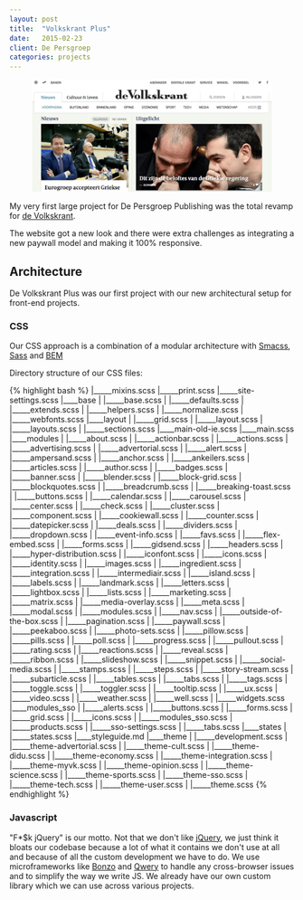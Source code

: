 ```yaml
---
layout: post
title:  "Volkskrant Plus"
date:   2015-02-23
client: De Persgroep
categories: projects
---
```


<figure>
	<img src="/img/volkskrant-plus.png" alt="">
</figure>

My very first large project for De Persgroep Publishing was the total revamp for [de Volkskrant](http://volkskrant.nl).

The website got a new look and there were extra challenges as integrating a new paywall model and making it 100% responsive.

## Architecture

De Volkskrant Plus was our first project with our new architectural setup for front-end projects.

### CSS

Our CSS approach is a combination of a modular architecture with [Smacss](https://smacss.com/), [Sass](http://sass-lang.com/) and [BEM](http://csswizardry.com/2013/01/mindbemding-getting-your-head-round-bem-syntax/)

Directory structure of our CSS files:

{% highlight bash %}
|_____mixins.scss
|_____print.scss
|_____site-settings.scss
|____base
| |_____base.scss
| |_____defaults.scss
| |_____extends.scss
| |_____helpers.scss
| |_____normalize.scss
| |_____webfonts.scss
|____layout
| |_____grid.scss
| |_____layout.scss
| |_____layouts.scss
| |_____sections.scss
|____main-old-ie.scss
|____main.scss
|____modules
| |_____about.scss
| |_____actionbar.scss
| |_____actions.scss
| |_____advertising.scss
| |_____advertorial.scss
| |_____alert.scss
| |_____ampersand.scss
| |_____anchor.scss
| |_____ankeilers.scss
| |_____articles.scss
| |_____author.scss
| |_____badges.scss
| |_____banner.scss
| |_____blender.scss
| |_____block-grid.scss
| |_____blockquotes.scss
| |_____breadcrumb.scss
| |_____breaking-toast.scss
| |_____buttons.scss
| |_____calendar.scss
| |_____carousel.scss
| |_____center.scss
| |_____check.scss
| |_____cluster.scss
| |_____component.scss
| |_____cookiewall.scss
| |_____counter.scss
| |_____datepicker.scss
| |_____deals.scss
| |_____dividers.scss
| |_____dropdown.scss
| |_____event-info.scss
| |_____favs.scss
| |_____flex-embed.scss
| |_____forms.scss
| |_____gidsend.scss
| |_____headers.scss
| |_____hyper-distribution.scss
| |_____iconfont.scss
| |_____icons.scss
| |_____identity.scss
| |_____images.scss
| |_____ingredient.scss
| |_____integration.scss
| |_____intermediair.scss
| |_____island.scss
| |_____labels.scss
| |_____landmark.scss
| |_____letters.scss
| |_____lightbox.scss
| |_____lists.scss
| |_____marketing.scss
| |_____matrix.scss
| |_____media-overlay.scss
| |_____meta.scss
| |_____modal.scss
| |_____modules.scss
| |_____nav.scss
| |_____outside-of-the-box.scss
| |_____pagination.scss
| |_____paywall.scss
| |_____peekaboo.scss
| |_____photo-sets.scss
| |_____pillow.scss
| |_____pills.scss
| |_____poll.scss
| |_____progress.scss
| |_____pullout.scss
| |_____rating.scss
| |_____reactions.scss
| |_____reveal.scss
| |_____ribbon.scss
| |_____slideshow.scss
| |_____snippet.scss
| |_____social-media.scss
| |_____stamps.scss
| |_____steps.scss
| |_____story-stream.scss
| |_____subarticle.scss
| |_____tables.scss
| |_____tabs.scss
| |_____tags.scss
| |_____toggle.scss
| |_____toggler.scss
| |_____tooltip.scss
| |_____ux.scss
| |_____video.scss
| |_____weather.scss
| |_____well.scss
| |_____widgets.scss
|____modules_sso
| |_____alerts.scss
| |_____buttons.scss
| |_____forms.scss
| |_____grid.scss
| |_____icons.scss
| |_____modules_sso.scss
| |_____products.scss
| |_____sso-settings.scss
| |_____tabs.scss
|____states
| |_____states.scss
|____styleguide.md
|____theme
| |_____development.scss
| |_____theme-advertorial.scss
| |_____theme-cult.scss
| |_____theme-didu.scss
| |_____theme-economy.scss
| |_____theme-integration.scss
| |_____theme-myvk.scss
| |_____theme-opinion.scss
| |_____theme-science.scss
| |_____theme-sports.scss
| |_____theme-sso.scss
| |_____theme-tech.scss
| |_____theme-user.scss
| |_____theme.scss
{% endhighlight %}

### Javascript

"F*$k jQuery" is our motto. Not that we don't like [jQuery](http://jquery.com/), we just think it bloats our codebase because a lot of what it contains we don't use at all and because of all the custom development we have to do. We use microframeworks like [Bonzo](https://github.com/ded/bonzo) and [Qwery](https://github.com/ded/qwery) to handle any cross-browser issues and to simplify the way we write JS. We already have our own custom library which we can use across various projects.
